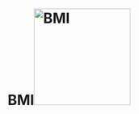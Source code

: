 # BMI<img width="191" alt="BMI" src="https://user-images.githubusercontent.com/100213839/206353330-e7a00e8b-b132-4c2d-8924-1afcf1988e34.png">
